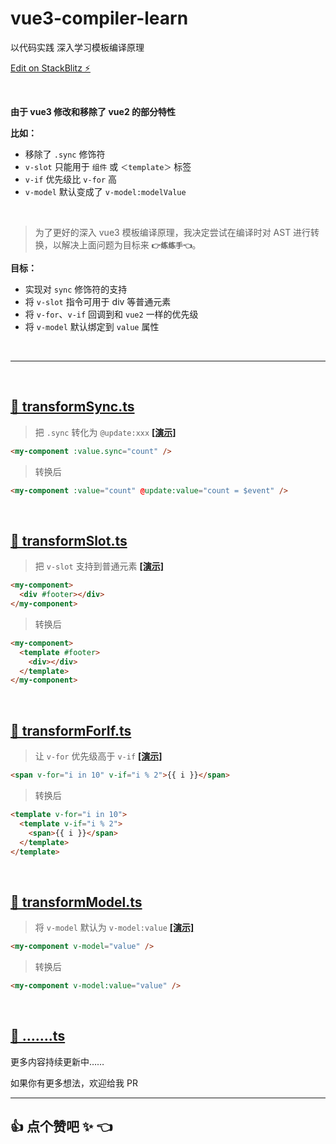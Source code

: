 # vue3-compiler-learn

以代码实践 深入学习模板编译原理

[Edit on StackBlitz ⚡️](https://stackblitz.com/edit/vitejs-vite-jnw48c?file=src%2FApp.vue&terminal=dev)

<br />

**由于 vue3 修改和移除了 vue2 的部分特性**

**比如：**

- 移除了 `.sync` 修饰符
- `v-slot` 只能用于 `组件` 或 `＜template＞` 标签
- `v-if` 优先级比 `v-for` 高
- `v-model` 默认变成了 `v-model:modelValue`

<br />

> 为了更好的深入 vue3 模板编译原理，我决定尝试在编译时对 AST 进行转换，以解决上面问题为目标来 **`👉练练手👈`**。

**目标：**
- 实现对 `sync` 修饰符的支持
- 将 `v-slot` 指令可用于 div 等普通元素
- 将 `v-for`、`v-if` 回调到和 `vue2` 一样的优先级
- 将 `v-model` 默认绑定到 `value` 属性

<br />

---

<br />

## [📄 transformSync.ts](https://github.com/huodoushigemi/vue3-compiler-learn/blob/main/transformSync.ts)

> 把 `.sync` 转化为 `@update:xxx` [**[演示]**](https://stackblitz.com/edit/vitejs-vite-jnw48c?file=src%2FApp.vue%3AL23)

```html
<my-component :value.sync="count" />
```

> 转换后

```html
<my-component :value="count" @update:value="count = $event" />
```

<br />

## [📄 transformSlot.ts](https://github.com/huodoushigemi/vue3-compiler-learn/blob/main/transformSlot.ts)

> 把 `v-slot` 支持到普通元素 [**[演示]**](https://stackblitz.com/edit/vitejs-vite-jnw48c?file=src%2FApp.vue%3AL20)

```html
<my-component>
  <div #footer></div>
</my-component>
```

> 转换后

```html
<my-component>
  <template #footer>
    <div></div>
  </template>
</my-component>
```

<br />

## [📄 transformForIf.ts](https://github.com/huodoushigemi/vue3-compiler-learn/blob/main/transformForIf.ts)

> 让 `v-for` 优先级高于 `v-if` [**[演示]**](https://stackblitz.com/edit/vitejs-vite-jnw48c?file=src%2Fcomponents%2FTestForIf.vue)

```html
<span v-for="i in 10" v-if="i % 2">{{ i }}</span>
```

> 转换后

```html
<template v-for="i in 10">
  <template v-if="i % 2">
    <span>{{ i }}</span>
  </template>
</template>
```

<br />

## [📄 transformModel.ts](https://github.com/huodoushigemi/vue3-compiler-learn/blob/main/transformModel.ts)

> 将 `v-model` 默认为 `v-model:value` [**[演示]**](https://stackblitz.com/edit/vitejs-vite-jnw48c?file=src%2FApp.vue%3AL29,src%2Fcomponents%2FTestModel.vue)

```html
<my-component v-model="value" />
```

> 转换后

```html
<my-component v-model:value="value" />
```

<br />

## [📄 …….ts]()

更多内容持续更新中……

如果你有更多想法，欢迎给我 PR

---

## 👍 点个赞吧 ✨ 👈
